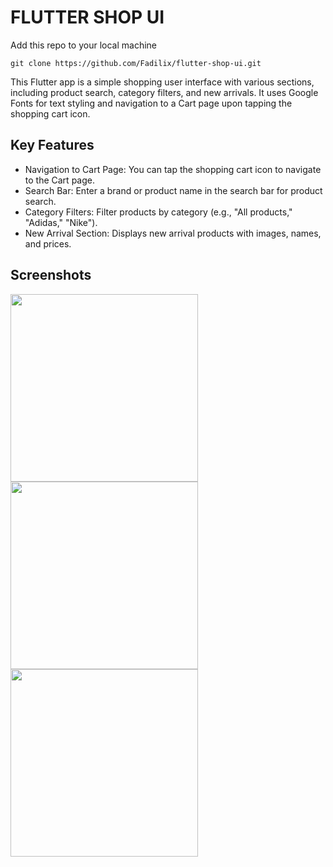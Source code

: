 # FLUTTER SHOP UI

Add this repo to your local machine

```
git clone https://github.com/Fadilix/flutter-shop-ui.git
```
This Flutter app is a simple shopping user interface with various sections, including product search, category filters, and new arrivals. It uses Google Fonts for text styling and navigation to a Cart page upon tapping the shopping cart icon.

## Key Features
- Navigation to Cart Page: You can tap the shopping cart icon to navigate to the Cart page.
- Search Bar: Enter a brand or product name in the search bar for product search.
- Category Filters: Filter products by category (e.g., "All products," "Adidas," "Nike").
- New Arrival Section: Displays new arrival products with images, names, and prices.

## Screenshots

<img src="https://github.com/Fadilix/flutter-shop-ui/assets/121851593/0cca34bb-3ab0-4d68-b141-2f969ab830fe" width="300"/>
<img src="https://github.com/Fadilix/flutter-shop-ui/assets/121851593/a8da247c-b3f5-45d7-bc42-17ef67c4e710" width="300"/>
<img src="https://github.com/Fadilix/flutter-shop-ui/assets/121851593/e1d0150e-d896-42dd-bbc0-a88f82e621c2" width="300"/>
